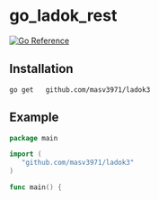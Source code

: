 # go_ladok_rest

[![Go Reference](https://pkg.go.dev/badge/github.com/masv3971/ladok3.svg)](https://pkg.go.dev/github.com/masv3971/ladok3)

## Installation 
```
go get   github.com/masv3971/ladok3
 ```

 ## Example
 ```go
 package main

import (
    "github.com/masv3971/ladok3"
)

func main() {
    